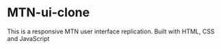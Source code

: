 # MTN-ui-clone
This is a responsive MTN user interface replication. Built with HTML, CSS and JavaScript
